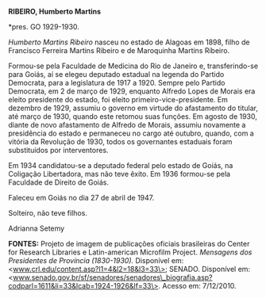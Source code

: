 **RIBEIRO, Humberto Martins**

\*pres. GO 1929-1930.

*Humberto Martins Ribeiro* nasceu no estado de Alagoas em 1898, filho de
Francisco Ferreira Martins Ribeiro e de Maroquinha Martins Ribeiro.

Formou-se pela Faculdade de Medicina do Rio de Janeiro e,
transferindo-se para Goiás, aí se elegeu deputado estadual na legenda do
Partido Democrata, para a legislatura de 1917 a 1920. Sempre pelo
Partido Democrata, em 2 de março de 1929, enquanto Alfredo Lopes de
Morais era eleito presidente do estado, foi eleito
primeiro-vice-presidente. Em dezembro de 1929, assumiu o governo em
virtude do afastamento do titular, até março de 1930, quando este
retomou suas funções. Em agosto de 1930, diante de novo afastamento de
Alfredo de Morais, assumiu novamente a presidência do estado e
permaneceu no cargo até outubro, quando, com a vitória da Revolução de
1930, todos os governantes estaduais foram substituídos por
interventores.

Em 1934 candidatou-se a deputado federal pelo estado de Goiás, na
Coligação Libertadora, mas não teve êxito. Em 1936 formou-se pela
Faculdade de Direito de Goiás.

Faleceu em Goiás no dia 27 de abril de 1947.

Solteiro, não teve filhos.

Adrianna Setemy

**FONTES:** Projeto de imagem de publicações oficiais brasileiras do
Center for Research Libraries e Latin-american Microfilm Project.
*Mensagens dos Presidentes de Província (1830-1930).* Disponível em:
\<www.crl.edu/content.asp?l1=4&l2=18&l3=33\>; SENADO. Disponível em:
\<www.senado.gov.br/sf/senadores/senadores\_biografia.asp?codparl=1611&li=33&lcab=1924-1926&lf=33\>.
Acesso em: 7/12/2010.
